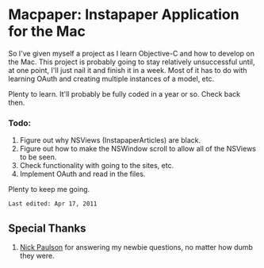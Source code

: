 # Macpaper: Instapaper Application for the Mac

So I've given myself a project as I learn Objective-C and how to develop on the Mac. This project is probably going to stay relatively unsuccessful until, at one point, I'll just nail it and finish it in a week. Most of it has to do with learning OAuth and creating multiple instances of a model, etc.

Plenty to learn. It'll probably be fully coded in a year or so. Check back then.

### Todo:
1. Figure out why NSViews (InstapaperArticles) are black.
2. Figure out how to make the NSWindow scroll to allow all of the NSViews to be seen.
3. Check functionality with going to the sites, etc.
4. Implement OAuth and read in the files.

Plenty to keep me going.

	Last edited: Apr 17, 2011
	
## Special Thanks
1. [Nick Paulson](http://www.nickpaulson.com/) for answering my newbie questions, no matter how dumb they were.